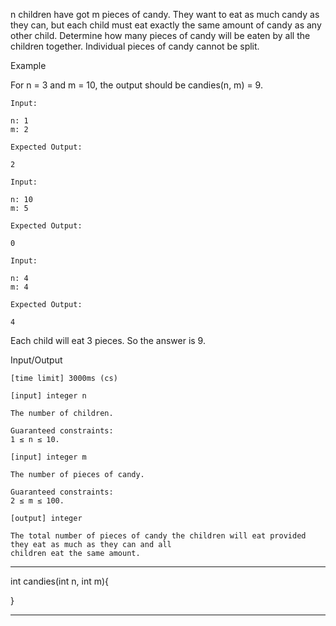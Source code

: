 n children have got m pieces of candy. They want to eat as much candy as they can, but each child must eat exactly the same amount of candy as any other child. Determine how many pieces of candy will be eaten by all the children together. Individual pieces of candy cannot be split.

Example

For n = 3 and m = 10, the output should be
candies(n, m) = 9.

    Input:

    n: 1
    m: 2

    Expected Output:

    2

    Input:

    n: 10
    m: 5

    Expected Output:

    0

    Input:

    n: 4
    m: 4

    Expected Output:

    4

Each child will eat 3 pieces. So the answer is 9.

Input/Output

    [time limit] 3000ms (cs)

    [input] integer n

    The number of children.

    Guaranteed constraints:
    1 ≤ n ≤ 10.

    [input] integer m

    The number of pieces of candy.

    Guaranteed constraints:
    2 ≤ m ≤ 100.

    [output] integer

    The total number of pieces of candy the children will eat provided they eat as much as they can and all 
    children eat the same amount.

********************************************************
int candies(int n, int m){


}
********************************************************
